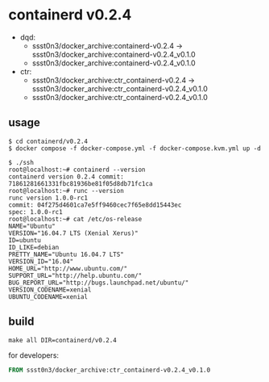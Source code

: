 # containerd v0.2.4

* dqd: 
    * ssst0n3/docker_archive:containerd-v0.2.4 -> ssst0n3/docker_archive:containerd-v0.2.4_v0.1.0
    * ssst0n3/docker_archive:containerd-v0.2.4_v0.1.0
* ctr:
    * ssst0n3/docker_archive:ctr_containerd-v0.2.4 -> ssst0n3/docker_archive:ctr_containerd-v0.2.4_v0.1.0
    * ssst0n3/docker_archive:ctr_containerd-v0.2.4_v0.1.0

## usage

```shell
$ cd containerd/v0.2.4
$ docker compose -f docker-compose.yml -f docker-compose.kvm.yml up -d
```

```shell
$ ./ssh
root@localhost:~# containerd --version
containerd version 0.2.4 commit: 71861281661331fbc81936be81f05d8db71fc1ca
root@localhost:~# runc --version
runc version 1.0.0-rc1
commit: 04f275d4601ca7e5ff9460cec7f65e8dd15443ec
spec: 1.0.0-rc1
root@localhost:~# cat /etc/os-release 
NAME="Ubuntu"
VERSION="16.04.7 LTS (Xenial Xerus)"
ID=ubuntu
ID_LIKE=debian
PRETTY_NAME="Ubuntu 16.04.7 LTS"
VERSION_ID="16.04"
HOME_URL="http://www.ubuntu.com/"
SUPPORT_URL="http://help.ubuntu.com/"
BUG_REPORT_URL="http://bugs.launchpad.net/ubuntu/"
VERSION_CODENAME=xenial
UBUNTU_CODENAME=xenial
```

## build

```shell
make all DIR=containerd/v0.2.4
```

for developers:

```dockerfile
FROM ssst0n3/docker_archive:ctr_containerd-v0.2.4_v0.1.0
```

